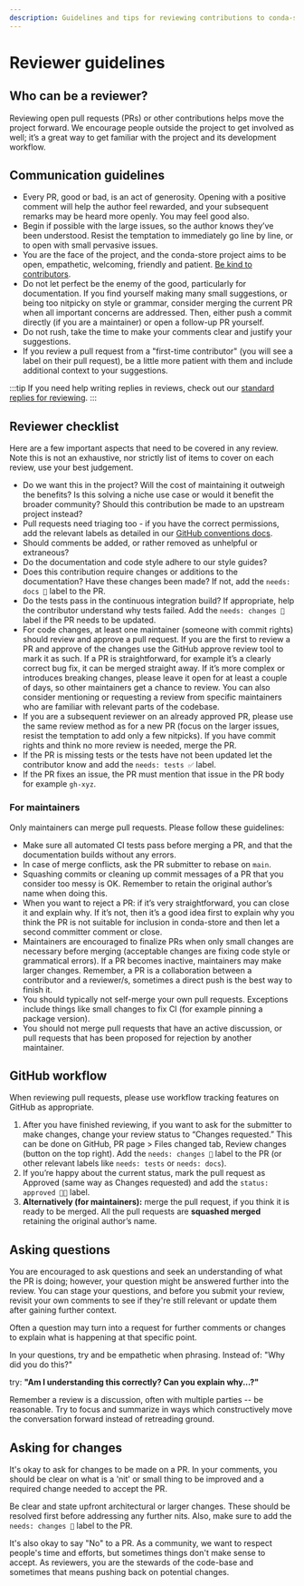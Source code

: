 ```yaml
---
description: Guidelines and tips for reviewing contributions to conda-store
---
```


# Reviewer guidelines

## Who can be a reviewer?

Reviewing open pull requests (PRs) or other contributions helps move the project forward.
We encourage people outside the project to get involved as well; it’s a great way to get familiar with the project and
its development workflow.

## Communication guidelines

- Every PR, good or bad, is an act of generosity. Opening with a positive comment will help the author feel rewarded,
  and your subsequent remarks may be heard more openly. You may feel good also.
- Begin if possible with the large issues, so the author knows they’ve been understood.
  Resist the temptation to immediately go line by line, or to open with small pervasive issues.
- You are the face of the project, and the conda-store project aims to be open, empathetic, welcoming, friendly and patient.
  [Be kind to contributors](https://youtu.be/tzFWz5fiVKU?t=49m30s).
- Do not let perfect be the enemy of the good, particularly for documentation. If you find yourself making many small suggestions,
  or being too nitpicky on style or grammar, consider merging the current PR when all important concerns are addressed.
  Then, either push a commit directly (if you are a maintainer) or open a follow-up PR yourself.
- Do not rush, take the time to make your comments clear and justify your suggestions.
- If you review a pull request from a "first-time contributor" (you will see a label on their pull request), be a little more patient with them and include additional context to your suggestions.

:::tip
If you need help writing replies in reviews, check out our [standard replies for reviewing][saved-replies].
:::

## Reviewer checklist

Here are a few important aspects that need to be covered in any review.
Note this is not an exhaustive, nor strictly list of items to cover on each review, use your best judgement.

- Do we want this in the project? Will the cost of maintaining it outweigh the benefits?
  Is this solving a niche use case or would it benefit the broader community? Should this contribution be made to an upstream project instead?
- Pull requests need triaging too - if you have the correct permissions,
  add the relevant labels as detailed in our [GitHub conventions docs][github-conventions].
- Should comments be added, or rather removed as unhelpful or extraneous?
- Do the documentation and code style adhere to our style guides?
- Does this contribution require changes or additions to the documentation? Have these changes been made? If not,
  add the `needs: docs 📖` label to the PR.
- Do the tests pass in the continuous integration build? If appropriate, help the contributor understand why tests failed.
  Add the `needs: changes 🧱` label if the PR needs to be updated.
- For code changes, at least one maintainer (someone with commit rights) should review and approve a pull request.
  If you are the first to review a PR and approve of the changes use the GitHub approve review tool to mark it as such.
  If a PR is straightforward, for example it’s a clearly correct bug fix, it can be merged straight away.
  If it’s more complex or introduces breaking changes, please leave it open for at least a couple of days, so other maintainers get a chance to review.
  You can also consider mentioning or requesting a review from specific maintainers who are familiar with relevant parts of the codebase.
- If you are a subsequent reviewer on an already approved PR, please use the same review method as for a new PR
  (focus on the larger issues, resist the temptation to add only a few nitpicks).
  If you have commit rights and think no more review is needed, merge the PR.
- If the PR is missing tests or the tests have not been updated let the contributor know and add the `needs: tests ✅` label.
- If the PR fixes an issue, the PR must mention that issue in the PR body for example `gh-xyz`.

### For maintainers

Only maintainers can merge pull requests. Please follow these guidelines:

- Make sure all automated CI tests pass before merging a PR, and that the documentation builds without any errors.
- In case of merge conflicts, ask the PR submitter to rebase on `main`.
- Squashing commits or cleaning up commit messages of a PR that you consider too messy is OK.
  Remember to retain the original author’s name when doing this.
- When you want to reject a PR: if it’s very straightforward, you can close it and explain why. If it’s not,
  then it’s a good idea first to explain why you think the PR is not suitable for inclusion in conda-store and then let a second committer comment or close.
- Maintainers are encouraged to finalize PRs when only small changes are necessary before merging
  (acceptable changes are fixing code style or grammatical errors). If a PR becomes inactive, maintainers may make larger changes.
  Remember, a PR is a collaboration between a contributor and a reviewer/s, sometimes a direct push is the best way to finish it.
- You should typically not self-merge your own pull requests. Exceptions include things like small changes to fix CI
  (for example pinning a package version).
- You should not merge pull requests that have an active discussion, or pull requests that has been proposed for rejection
  by another maintainer.

## GitHub workflow

When reviewing pull requests, please use workflow tracking features on GitHub as appropriate.

1. After you have finished reviewing, if you want to ask for the submitter to make changes,
   change your review status to “Changes requested.” This can be done on GitHub, PR page > Files changed tab, Review changes (button on the top right).
   Add the `needs: changes 🧱` label to the PR (or other relevant labels like `needs: tests` or `needs: docs`).
2. If you’re happy about the current status, mark the pull request as Approved (same way as Changes requested) and add the `status: approved 💪🏾` label.
3. **Alternatively (for maintainers):** merge the pull request, if you think it is ready to be merged.
   All the pull requests are **squashed merged** retaining the original author’s name.

## Asking questions

You are encouraged to ask questions and seek an understanding of what the PR is doing; however, your question might be answered further into the review.
You can stage your questions, and before you submit your review, revisit your own comments to see if they're still relevant or update them after gaining further context.

Often a question may turn into a request for further comments or changes to explain what is happening at that specific point.

In your questions, try and be empathetic when phrasing. Instead of: "Why did you do this?"

try: **"Am I understanding this correctly? Can you explain why...?"**

Remember a review is a discussion, often with multiple parties -- be reasonable.
Try to focus and summarize in ways which constructively move the conversation forward instead of retreading ground.

## Asking for changes

It's okay to ask for changes to be made on a PR.
In your comments, you should be clear on what is a 'nit' or small thing to be improved and a required change needed to accept the PR.

Be clear and state upfront architectural or larger changes. These should be resolved first before addressing any further nits.
Also, make sure to add the `needs: changes 🧱` label to the PR.

It's also okay to say "No" to a PR. As a community, we want to respect people's time and efforts,
but sometimes things don't make sense to accept.
As reviewers, you are the stewards of the code-base and sometimes that means pushing back on potential changes.


<!-- Internal links -->

[saved-replies]: /community/maintenance/saved-replies.md
[github-conventions]: /community/maintenance/github-conventions.md
